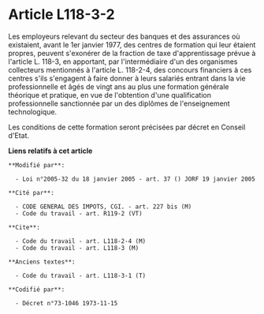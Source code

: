 # Article L118-3-2

Les employeurs relevant du secteur des banques et des assurances où existaient, avant le 1er janvier 1977, des centres de
formation qui leur étaient propres, peuvent s'exonérer de la fraction de taxe d'apprentissage prévue à l'article L. 118-3, en
apportant, par l'intermédiaire d'un des organismes collecteurs mentionnés à l'article L. 118-2-4, des concours financiers à
ces centres s'ils s'engagent à faire donner à leurs salariés entrant dans la vie professionnelle et âgés de vingt ans au plus
une formation générale théorique et pratique, en vue de l'obtention d'une qualification professionnelle sanctionnée par un
des diplômes de l'enseignement technologique.

Les conditions de cette formation seront précisées par décret en Conseil d'Etat.

**Liens relatifs à cet article**

	**Modifié par**:

	  - Loi n°2005-32 du 18 janvier 2005 - art. 37 () JORF 19 janvier 2005

	**Cité par**:

	  - CODE GENERAL DES IMPOTS, CGI. - art. 227 bis (M)
	  - Code du travail - art. R119-2 (VT)

	**Cite**:

	  - Code du travail - art. L118-2-4 (M)
	  - Code du travail - art. L118-3 (M)

	**Anciens textes**:

	  - Code du travail - art. L118-3-1 (T)

	**Codifié par**:

	  - Décret n°73-1046 1973-11-15
